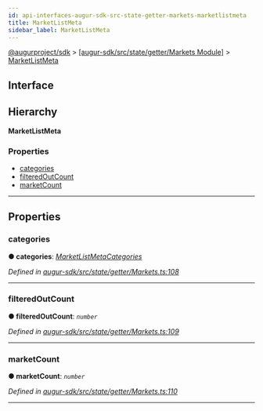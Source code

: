```yaml
---
id: api-interfaces-augur-sdk-src-state-getter-markets-marketlistmeta
title: MarketListMeta
sidebar_label: MarketListMeta
---
```


[@augurproject/sdk](api-readme.md) > [[augur-sdk/src/state/getter/Markets Module]](api-modules-augur-sdk-src-state-getter-markets-module.md) > [MarketListMeta](api-interfaces-augur-sdk-src-state-getter-markets-marketlistmeta.md)

## Interface

## Hierarchy

**MarketListMeta**

### Properties

* [categories](api-interfaces-augur-sdk-src-state-getter-markets-marketlistmeta.md#categories)
* [filteredOutCount](api-interfaces-augur-sdk-src-state-getter-markets-marketlistmeta.md#filteredoutcount)
* [marketCount](api-interfaces-augur-sdk-src-state-getter-markets-marketlistmeta.md#marketcount)

---

## Properties

<a id="categories"></a>

###  categories

**● categories**: *[MarketListMetaCategories](api-interfaces-augur-sdk-src-state-getter-markets-marketlistmetacategories.md)*

*Defined in [augur-sdk/src/state/getter/Markets.ts:108](https://github.com/AugurProject/augur/blob/3727cd4ec9/packages/augur-sdk/src/state/getter/Markets.ts#L108)*

___
<a id="filteredoutcount"></a>

###  filteredOutCount

**● filteredOutCount**: *`number`*

*Defined in [augur-sdk/src/state/getter/Markets.ts:109](https://github.com/AugurProject/augur/blob/3727cd4ec9/packages/augur-sdk/src/state/getter/Markets.ts#L109)*

___
<a id="marketcount"></a>

###  marketCount

**● marketCount**: *`number`*

*Defined in [augur-sdk/src/state/getter/Markets.ts:110](https://github.com/AugurProject/augur/blob/3727cd4ec9/packages/augur-sdk/src/state/getter/Markets.ts#L110)*

___

